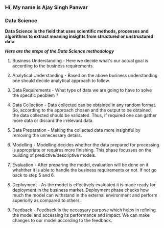 ### Hi, My name is Ajay Singh Panwar


### Data Science

**Data Science is the field that uses scientific methods, processes and algorithms to extract meaning insights from structured or unstructured data**

***Here are the steps of the Data Science methodology***

1. Business Understanding - Here we decide what's our actual goal is according to the business requirements.

2. Analytical Understanding - Based on the above business understanding one should decide analytical approach to follow.

3. Data Requirements - What type of data we are going to have to solve the specific peoblem ?

4. Data Collection - Data collected can be obtained in any random format. So, according to the approach chosen and the output to be obtained, 
                     the data collected should be validated. Thus, if required one can gather more data or discard the irrelevant data.
                     
5. Data Preparation - Making the collected data more insightful by removing the unnecessary details.

6. Modelling - Modelling decides whether the data prepared for processing is appropriate or requires more finishing.
               This phase focusses on the building of predictive/descriptive models.
               
7. Evaluation - After preparing the model, evaluation will be done on it whehther it is able to handle the business requirements or not. If not go back to step 5 and 6.

8. Deployment - As the model is effectively evaluated it is made ready for deployment in the business market. 
                Deployment phase checks how much the model can withstand in the external environment and perform superiorly as compared to others.
            
9. Feedback - Feedback is the necessary purpose which helps in refining the model and accessing its performance and impact. 
              We can make changes to our model according to the feedback.
